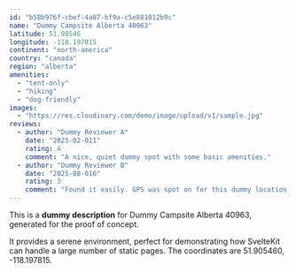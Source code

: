 ```yaml
---
id: "b58b976f-cbef-4a87-bf9a-c5e881012b9c"
name: "Dummy Campsite Alberta 40963"
latitude: 51.90546
longitude: -118.197815
continent: "north-america"
country: "canada"
region: "alberta"
amenities:
  - "tent-only"
  - "hiking"
  - "dog-friendly"
images:
  - "https://res.cloudinary.com/demo/image/upload/v1/sample.jpg"
reviews:
  - author: "Dummy Reviewer A"
    date: "2025-02-011"
    rating: 4
    comment: "A nice, quiet dummy spot with some basic amenities."
  - author: "Dummy Reviewer B"
    date: "2025-08-016"
    rating: 3
    comment: "Found it easily. GPS was spot on for this dummy location."
---
```


This is a **dummy description** for Dummy Campsite Alberta 40963, generated for the proof of concept.

It provides a serene environment, perfect for demonstrating how SvelteKit can handle a large number of static pages. The coordinates are 51.905460, -118.197815.
